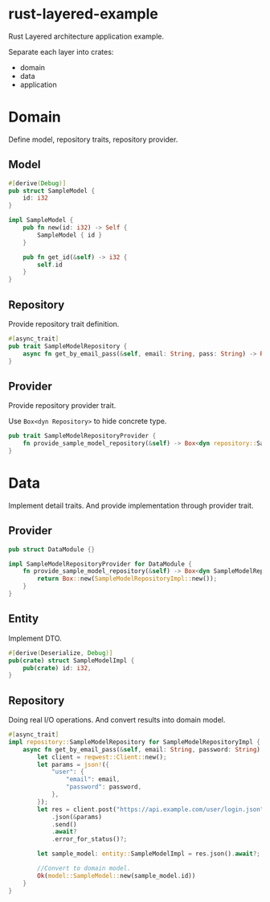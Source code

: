 # rust-layered-example

Rust Layered architecture application example.

Separate each layer into crates:

- domain
- data
- application

# Domain

Define model, repository traits, repository provider.

## Model

```rust
#[derive(Debug)]
pub struct SampleModel {
    id: i32
}

impl SampleModel {
    pub fn new(id: i32) -> Self {
        SampleModel { id }
    }

    pub fn get_id(&self) -> i32 {
        self.id
    }
}
```

## Repository

Provide repository trait definition.

```rust
#[async_trait]
pub trait SampleModelRepository {
    async fn get_by_email_pass(&self, email: String, pass: String) -> Result<model::SampleModel, Box<dyn Error>>;
}
```

## Provider

Provide repository provider trait.

Use `Box<dyn Repository>` to hide concrete type.

```rust
pub trait SampleModelRepositoryProvider {
    fn provide_sample_model_repository(&self) -> Box<dyn repository::SampleModelRepository>;
}
```

# Data

Implement detail traits.
And provide implementation through provider trait.

## Provider

```rust
pub struct DataModule {}

impl SampleModelRepositoryProvider for DataModule {
    fn provide_sample_model_repository(&self) -> Box<dyn SampleModelRepository> { 
        return Box::new(SampleModelRepositoryImpl::new());
    }
}
```

## Entity

Implement DTO.

```rust
#[derive(Deserialize, Debug)]
pub(crate) struct SampleModelImpl {
    pub(crate) id: i32,
}
```

## Repository

Doing real I/O operations.
And convert results into domain model.

```rust
#[async_trait]
impl repository::SampleModelRepository for SampleModelRepositoryImpl {
    async fn get_by_email_pass(&self, email: String, password: String) -> Result<model::SampleModel, Box<dyn Error>> {
        let client = reqwest::Client::new();
        let params = json!({
            "user": {
                "email": email,
                "password": password,
            },
        });
        let res = client.post("https://api.example.com/user/login.json")
            .json(&params)
            .send()
            .await?
            .error_for_status()?;

        let sample_model: entity::SampleModelImpl = res.json().await?;

        //Convert to domain model.
        Ok(model::SampleModel::new(sample_model.id))
    }
}
```
